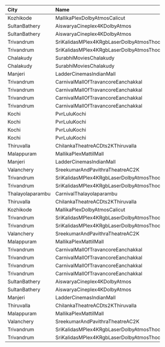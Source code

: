 | City             | Name                                                     |  Time | Type             | Price | Capacity | Booked |
| :--------------- | :------------------------------------------------------- | ----: | :--------------- | ----: | -------: | -----: |
| Kozhikode        | MallikaPlexDolbyAtmosCalicut                             | 10:00 | Executive        |  140₹ |      163 |     81 |
| SultanBathery    | AiswaryaCineplex4KDolbyAtmos                             | 11:00 | Recliner         |  250₹ |        9 |      4 |
| SultanBathery    | AiswaryaCineplex4KDolbyAtmos                             | 11:00 | PlatinumClass    |  112₹ |      156 |     78 |
| Trivandrum       | SriKalidasMPlex4KRgbLaserDolbyAtmosThoongamparaKattakada | 11:00 | DiamondSofa      |  200₹ |        4 |      2 |
| Trivandrum       | SriKalidasMPlex4KRgbLaserDolbyAtmosThoongamparaKattakada | 11:00 | Gold             |  150₹ |      173 |     87 |
| Chalakudy        | SurabhiMoviesChalakudy                                   | 12:00 | Box              |  139₹ |       20 |     20 |
| Chalakudy        | SurabhiMoviesChalakudy                                   | 12:00 | Gold             |  129₹ |      295 |    164 |
| Manjeri          | LadderCinemasIndianMall                                  | 12:15 | Executive        |  150₹ |       80 |     40 |
| Trivandrum       | CarnivalMallOfTravancoreEanchakkal                       | 13:20 | NormalOffline    |  100₹ |       20 |     10 |
| Trivandrum       | CarnivalMallOfTravancoreEanchakkal                       | 13:20 | ExecutiveOffline |  180₹ |      100 |     50 |
| Trivandrum       | CarnivalMallOfTravancoreEanchakkal                       | 13:20 | Silver           |  210₹ |      172 |     86 |
| Trivandrum       | CarnivalMallOfTravancoreEanchakkal                       | 13:20 | Gold             |  350₹ |       15 |      8 |
| Kochi            | PvrLuluKochi                                             | 13:35 | Classic          |  140₹ |       39 |     19 |
| Kochi            | PvrLuluKochi                                             | 13:35 | ClassicPlus      |  160₹ |       91 |     48 |
| Kochi            | PvrLuluKochi                                             | 13:35 | Prime            |  190₹ |       68 |     38 |
| Kochi            | PvrLuluKochi                                             | 13:35 | Recliner         |  350₹ |       10 |      5 |
| Thiruvalla       | ChilankaTheatreACDts2KThiruvalla                         | 14:00 | Balcony          |  130₹ |      277 |    164 |
| Malappuram       | MallikaPlexMattilMall                                    | 14:00 | Executive        |  140₹ |       50 |     17 |
| Manjeri          | LadderCinemasIndianMall                                  | 14:30 | Executive        |  150₹ |       80 |     40 |
| Valanchery       | SreekumarAndPavithraTheatreAC2K                          | 14:30 | FirstClass       |  110₹ |      161 |     80 |
| Trivandrum       | SriKalidasMPlex4KRgbLaserDolbyAtmosThoongamparaKattakada | 14:30 | DiamondSofa      |  200₹ |        4 |      2 |
| Trivandrum       | SriKalidasMPlex4KRgbLaserDolbyAtmosThoongamparaKattakada | 14:30 | Gold             |  150₹ |      173 |     87 |
| Thalayolaparambu | CarnivalThalayolaparambu                                 | 15:30 | Gold             |  110₹ |      144 |     72 |
| Thiruvalla       | ChilankaTheatreACDts2KThiruvalla                         | 17:30 | Balcony          |  130₹ |      277 |    164 |
| Kozhikode        | MallikaPlexDolbyAtmosCalicut                             | 17:30 | Executive        |  140₹ |      163 |     81 |
| Trivandrum       | SriKalidasMPlex4KRgbLaserDolbyAtmosThoongamparaKattakada | 18:15 | DiamondSofa      |  200₹ |        4 |      2 |
| Trivandrum       | SriKalidasMPlex4KRgbLaserDolbyAtmosThoongamparaKattakada | 18:15 | Gold             |  150₹ |      173 |     87 |
| Valanchery       | SreekumarAndPavithraTheatreAC2K                          | 18:30 | FirstClass       |  110₹ |      161 |     80 |
| Malappuram       | MallikaPlexMattilMall                                    | 19:00 | Executive        |  140₹ |       50 |     17 |
| Trivandrum       | CarnivalMallOfTravancoreEanchakkal                       | 19:15 | NormalOffline    |  100₹ |       20 |     11 |
| Trivandrum       | CarnivalMallOfTravancoreEanchakkal                       | 19:15 | ExecutiveOffline |  180₹ |      100 |     62 |
| Trivandrum       | CarnivalMallOfTravancoreEanchakkal                       | 19:15 | Silver           |  210₹ |      172 |     86 |
| Trivandrum       | CarnivalMallOfTravancoreEanchakkal                       | 19:15 | Gold             |  350₹ |       15 |      8 |
| SultanBathery    | AiswaryaCineplex4KDolbyAtmos                             | 19:15 | Recliner         |  250₹ |        9 |      4 |
| SultanBathery    | AiswaryaCineplex4KDolbyAtmos                             | 19:15 | PlatinumClass    |  112₹ |      156 |     78 |
| Manjeri          | LadderCinemasIndianMall                                  | 19:15 | Executive        |  150₹ |       80 |     40 |
| Thiruvalla       | ChilankaTheatreACDts2KThiruvalla                         | 21:00 | Balcony          |  130₹ |      277 |    164 |
| Malappuram       | MallikaPlexMattilMall                                    | 21:30 | Executive        |  140₹ |       50 |     17 |
| Valanchery       | SreekumarAndPavithraTheatreAC2K                          | 21:30 | FirstClass       |  110₹ |      161 |     80 |
| Trivandrum       | SriKalidasMPlex4KRgbLaserDolbyAtmosThoongamparaKattakada | 21:30 | DiamondSofa      |  200₹ |        4 |      2 |
| Trivandrum       | SriKalidasMPlex4KRgbLaserDolbyAtmosThoongamparaKattakada | 21:30 | Gold             |  150₹ |      173 |     87 |